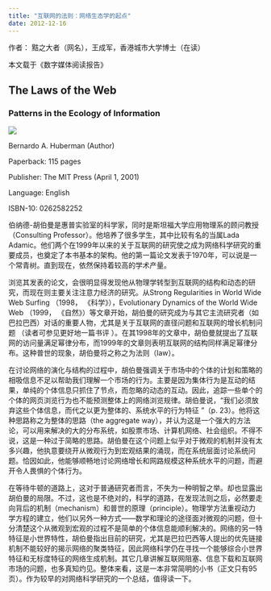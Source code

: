 ```yaml
---
title: "互联网的法则：网络生态学的起点"
date: 2012-12-16
---
```

<!--more-->


作者： 黠之大者（网名），王成军，香港城市大学博士（在读）

本文载于《数字媒体阅读报告》

## The Laws of the Web

###  Patterns in the Ecology of Information

![](http://d202m5krfqbpi5.cloudfront.net/books/1347698642l/706406.jpg)

Bernardo A. Huberman (Author)

Paperback: 115 pages

Publisher: The MIT Press (April 1, 2001)

Language: English

ISBN-10: 0262582252

伯纳德-胡伯曼是惠普实验室的科学家，同时是斯坦福大学应用物理系的顾问教授（Consulting Professor）。他培养了很多学生，其中比较有名的当属Lada Adamic。他们两个在1999年以来的关于互联网的研究使之成为网络科学研究的重要成员，也奠定了本书基本的架构。他的第一篇论文发表于1970年，可以说是一个常青树。直到现在，依然保持着较高的学术产量。

浏览其发表的论文，会很明显得发现他从物理学转型到互联网的结构和动态的研究，而现在则主要关注注意力经济的研究。从Strong Regularities in World Wide Web Surfing （1998， 《科学》），Evolutionary Dynamics of the World Wide Web  （1999， 《自然》）等文章开始，胡伯曼的研究成为与其它主流研究者（如巴拉巴西）对话的重要人物，尤其是关于互联网的直径问题和互联网的增长机制问题 （读者可参见更好地一篇书评 ）。在其1998年的文章中，胡伯曼就提出了互联网的访问量满足幂律分布，而1999年的文章则表明互联网的结构同样满足幂律分布。这种普世的现象，胡伯曼将之称之为法则（law）。

在讨论网络的演化与结构的过程中，胡伯曼强调关于市场中的个体的计划和策略的相吸信息不足以帮助我们理解一个市场的行为。主要是因为集体行为是互动的结果，单纯的个体信息只抓住了节点，而忽略的动态的互动。因此，追踪一些单个的个体的网页浏览行为也不能预测整体上的网络浏览规律。胡伯曼说，“我们必须放弃这些个体信息，而代之以更为整体的、系统水平的行为特征 ”（p. 23）。他将这种思路称之为整体的思路（the aggregate way），并认为这是一个强大的方法论，可以用来解决的大的分布系统，如股票市场、计算机网络、社会组织。不得不说，这是一种过于简略的思路。胡伯曼在这个问题上似乎对于微观的机制并没有太多兴趣，他执意要绕开从微观行为到宏观结果的涌现，而在系统层面讨论系统问题。恰因如此，他能够顺畅地讨论网络增长和网路规模这种系统水平的问题，而避开令人畏惧的个体行为。

在等待牛顿的道路上，这对于普通研究者而言，不失为一种明智之举。却也显露出胡伯曼的局限。不过，这也是不绝对的，科学的道路，在发现法则之后，必然要走向背后的机制（mechanism）和普世的原理（principle）。物理学方法重视动力学方程的建立，他们以另外一种方式——数学和理论的途径面对微观的问题，但十分清楚这个从微观到宏观的过程不是简单的个体信息能顺利解决的。网络的另一特特征是小世界特性，胡伯曼指出目前的研究，尤其是巴拉巴西等人提出的优先链接机制不能较好的揭示网络的聚类特征，因此网络科学仍在寻找一个能够综合小世界特征和无标度特征的网络生成机制。其它几章讲解互联网阻塞、信息下载和互联网市场的问题，也多真知灼见。整体来看，这是一本非常简明的小书（正文只有95页）。作为较早的对网络科学研究的一个总结，值得读一下。
